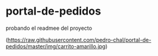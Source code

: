 # portal-de-pedidos


probando el readmee del proyecto


(https://raw.githubusercontent.com/pedro-chal/portal-de-pedidos/master/img/carrito-amarillo.jpg)
